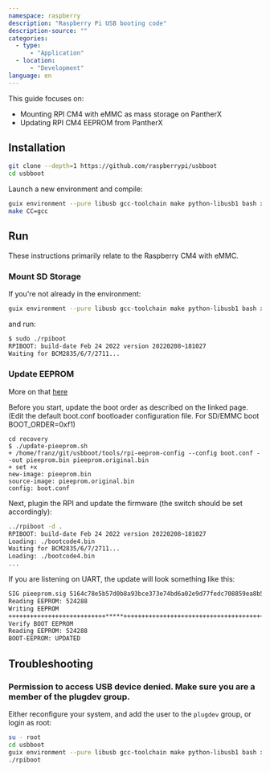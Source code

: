 ```yaml
---
namespace: raspberry
description: "Raspberry Pi USB booting code"
description-source: ""
categories:
  - type:
      - "Application"
  - location:
      - "Development"
language: en
---
```


This guide focuses on:

- Mounting RPI CM4 with eMMC as mass storage on PantherX
- Updating RPI CM4 EEPROM from PantherX

## Installation

```bash
git clone --depth=1 https://github.com/raspberrypi/usbboot
cd usbboot
```

Launch a new environment and compile:

```bash
guix environment --pure libusb gcc-toolchain make python-libusb1 bash xxd openssl sudo
make CC=gcc
```

## Run

These instructions primarily relate to the Raspberry CM4 with eMMC.

### Mount SD Storage

If you're not already in the environment:

```bash
guix environment --pure libusb gcc-toolchain make python-libusb1 bash xxd openssl sudo
```

and run:

```bash
$ sudo ./rpiboot
RPIBOOT: build-date Feb 24 2022 version 20220208~181027
Waiting for BCM2835/6/7/2711...
```

### Update EEPROM

More on that [here](https://www.raspberrypi.com/documentation/computers/compute-module.html#cm4bootloader)

Before you start, update the boot order as described on the linked page. (Edit the default boot.conf bootloader configuration file. For SD/EMMC boot BOOT_ORDER=0xf1)

```
cd recovery
$ ./update-pieeprom.sh
+ /home/franz/git/usbboot/tools/rpi-eeprom-config --config boot.conf --out pieeprom.bin pieeprom.original.bin
+ set +x
new-image: pieeprom.bin
source-image: pieeprom.original.bin
config: boot.conf
```

Next, plugin the RPI and update the firmware (the switch should be set accordingly):

```bash
../rpiboot -d .
RPIBOOT: build-date Feb 24 2022 version 20220208~181027
Loading: ./bootcode4.bin
Waiting for BCM2835/6/7/2711...
Loading: ./bootcode4.bin
...
```

If you are listening on UART, the update will look something like this:

```bash
SIG pieeprom.sig 5164c78e5b57d0b8a93bce373e74bd6a02e9d77fedc708859ea8b5a2b16f0483 1645953211
Reading EEPROM: 524288
Writing EEPROM
+++++++++++++++++++++++++++*****++++++++++++++++++++++++++++++++++++++++++++++++++****************.............................+
Verify BOOT EEPROM
Reading EEPROM: 524288
BOOT-EEPROM: UPDATED
```

## Troubleshooting

### Permission to access USB device denied. Make sure you are a member of the plugdev group.

Either reconfigure your system, and add the user to the `plugdev` group, or login as root:

```bash
su - root
cd usbboot
guix environment --pure libusb gcc-toolchain make python-libusb1 bash xxd openssl
./rpiboot
```
